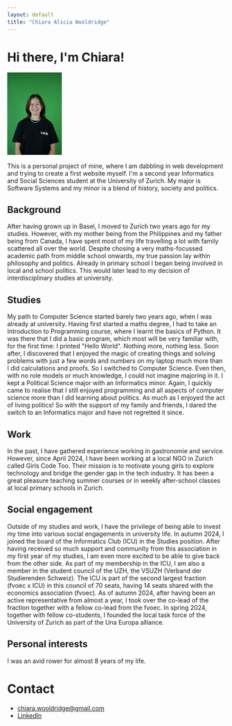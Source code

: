 ```yaml
---
layout: default
title: "Chiara Alicia Wooldridge"
---
```


<div class="container">
  <div class="blurb">
    <h1>Hi there, I'm Chiara!</h1>
    <img src="DSC02853-min.JPG" alt="This is me" style="width: 25%; height: auto">
    <p>
      This is a personal project of mine, where I am dabbling in web development and trying to create a first website myself.
      I'm a second year Informatics and Social Sciences student at the University of Zurich. 
      My major is Software Systems and my minor is a blend of history, society and politics.
    </p>
    <h2>Background</h2>
    <p>
      After having grown up in Basel, I moved to Zurich two years ago for my studies.
      However, with my mother being from the Philippines and my father being from Canada,
      I have spent most of my life travelling a lot with family scattered all over the world.
      Despite chosing a very maths-focussed academic path from middle school onwards, my true passion lay within
      philosophy and politics. Already in primary school I began being involved in local and school politics. This would later
      lead to my decision of interdisciplinary studies at university. 
    </p>
    <h2>Studies</h2>
    <p>
      My path to Computer Science started barely two years ago, when I was already at university.
      Having first started a maths degree, I had to take an Introduction to Programming course, where 
      I learnt the basics of Python. It was there that I did a basic program, which most will be very familiar with,
      for the first time: I printed "Hello World". Nothing more, nothing less. Soon after, I discovered that I enjoyed
      the magic of creating things and solving problems with just a few words and numbers on my laptop much more than I 
      did calculations and proofs. So I switched to Computer Science. Even then, with no role models or much knowledge, 
      I could not imagine majoring in it. I kept a Political Science major with an Informatics minor. Again, I quickly
      came to realise that I still enjoyed programming and all aspects of computer science more than I did learning about politics.
      As much as I enjoyed the act of living politics! So with the support of my family and friends, I dared the switch to an Informatics
      major and have not regretted it since.
    </p>
    <h2>Work</h2>
    <p>
      In the past, I have gathered experience working in gastronomie and service. However, since April 2024, I have been working at a local NGO in Zurich called Girls Code Too.
      Their mission is to motivate young girls to explore technology and bridge the gender gap in the tech industry. It has been a great pleasure
      teaching summer courses or in weekly after-school classes at local primary schools in Zurich. 
    </p>
    <h2>Social engagement</h2>
    <p>
      Outside of my studies and work, I have the privilege of being able to invest my time into various social engagements 
      in university life.
      In autumn 2024, I joined the board of the Informatics Club (ICU) in the Studies position. After having received so much support
      and community from this association in my first year of my studies, I am even more excited to be able to give back from the other
      side. As part of my membership in the ICU, I am also a member in the student council of the UZH, the VSUZH 
      (Verband der Studierenden Schweiz). The ICU is part of the second largest fraction (fvoec x ICU) in this council of 70 seats, 
      having 14 seats shared with the economics association (fvoec). As of autumn 2024, after having been an active representative from 
      almost a year, I took over the co-lead of the fraction together with a fellow co-lead from the fvoec. 
    In spring 2024, together with fellow co-students, I founded the local task force of the University
      of Zurich as part of the Una Europa alliance. 
    </p>
    <h2>Personal interests</h2>
    <p>
      I was an avid rower for almost 8 years of my life.
    </p>
  </div>
</div>
<footer>
  <h1>Contact</h1>
  <ul>
    <li>
      <a href="mailto:chiara.wooldridge@gmail.com">chiara.wooldridge@gmail.com </a>
    </li>
    <li>
      <a href="in/chiara-wooldridge-ba9814264">LinkedIn </a>
    </li>
  </ul>
</footer>
